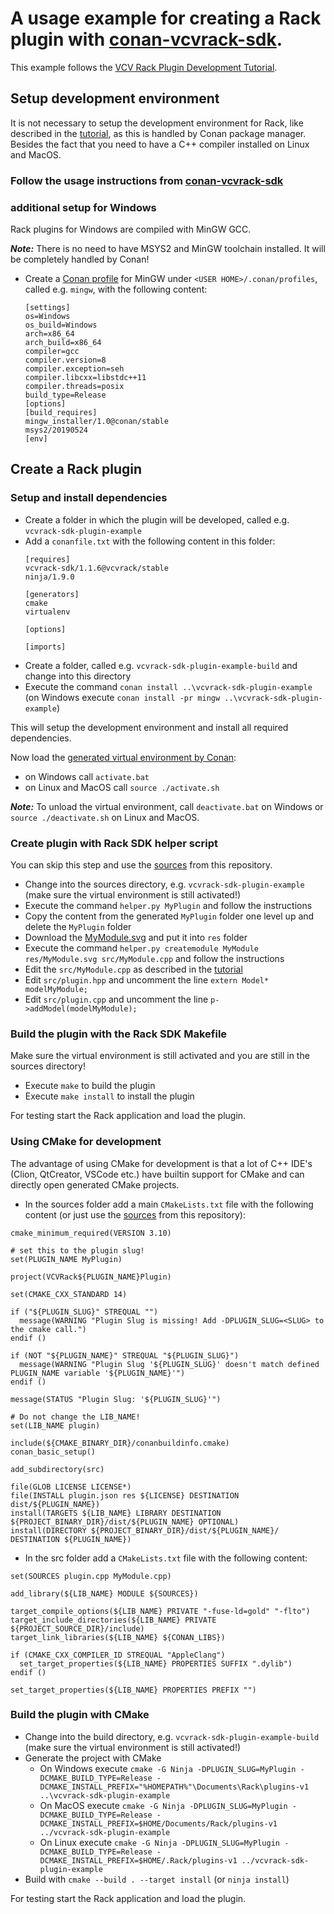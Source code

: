 # A usage example for creating a Rack plugin with [conan-vcvrack-sdk](https://github.com/qno/conan-vcvrack-sdk).

This example follows the [VCV Rack Plugin Development Tutorial](https://vcvrack.com/manual/PluginDevelopmentTutorial).

## Setup development environment

It is not necessary to setup the development environment for Rack, like described in the [tutorial](https://vcvrack.com/manual/Building#setting-up-your-development-environment), as this is handled by Conan package manager.
Besides the fact that you need to have a C++ compiler installed on Linux and MacOS.

### Follow the usage instructions from [conan-vcvrack-sdk](https://github.com/qno/conan-vcvrack-sdk#usage)

### additional setup for Windows

Rack plugins for Windows are compiled with MinGW GCC.

***Note:*** There is no need to have MSYS2 and MinGW toolchain installed. It will be completely handled by Conan!

* Create a [Conan profile](https://docs.conan.io/en/latest/reference/profiles.html) for MinGW under `<USER HOME>/.conan/profiles`, called e.g. `mingw`, with the following content:
    ```
    [settings]
    os=Windows
    os_build=Windows
    arch=x86_64
    arch_build=x86_64
    compiler=gcc
    compiler.version=8
    compiler.exception=seh
    compiler.libcxx=libstdc++11
    compiler.threads=posix
    build_type=Release
    [options]
    [build_requires]
    mingw_installer/1.0@conan/stable
    msys2/20190524
    [env]
    ```

## Create a Rack plugin

### Setup and install dependencies
* Create a folder in which the plugin will be developed, called e.g. `vcvrack-sdk-plugin-example`
* Add a `conanfile.txt` with the following content in this folder:
  ```
  [requires]
  vcvrack-sdk/1.1.6@vcvrack/stable
  ninja/1.9.0

  [generators]
  cmake
  virtualenv

  [options]

  [imports]
  ```
* Create a folder, called e.g. `vcvrack-sdk-plugin-example-build` and change into this directory
* Execute the command `conan install ..\vcvrack-sdk-plugin-example` (on Windows execute `conan install -pr mingw ..\vcvrack-sdk-plugin-example`)

This will setup the development environment and install all required dependencies.

Now load the [generated virtual environment by Conan](https://docs.conan.io/en/latest/mastering/virtualenv.html?#virtualenv-generator):
* on Windows call `activate.bat`
* on Linux and MacOS call `source ./activate.sh`

***Note:*** To unload the virtual environment, call `deactivate.bat` on Windows or `source ./deactivate.sh` on Linux and MacOS.

### Create plugin with Rack SDK helper script
You can skip this step and use the [sources](https://github.com/qno/conan-vcvrack-sdk-plugin-example/archive/master.zip) from this repository.
* Change into the sources directory, e.g. `vcvrack-sdk-plugin-example` (make sure the virtual environment is still activated!)
* Execute the command `helper.py MyPlugin` and follow the instructions
* Copy the content from the generated `MyPlugin` folder one level up and delete the `MyPlugin` folder
* Download the [MyModule.svg](https://vcvrack.com/manual/_static/MyModule.svg) and put it into `res` folder
* Execute the command `helper.py createmodule MyModule res/MyModule.svg src/MyModule.cpp` and follow the instructions
* Edit the `src/MyModule.cpp` as described in the [tutorial](https://vcvrack.com/manual/PluginDevelopmentTutorial#implementing-the-dsp-kernel)
* Edit `src/plugin.hpp` and uncomment the line `extern Model* modelMyModule;`
* Edit `src/plugin.cpp` and uncomment the line `p->addModel(modelMyModule);`

### Build the plugin with the Rack SDK Makefile
Make sure the virtual environment is still activated and you are still in the sources directory!
* Execute `make` to build the plugin
* Execute `make install` to install the plugin

For testing start the Rack application and load the plugin.

### Using CMake for development

The advantage of using CMake for development is that a lot of C++ IDE's (Clion, QtCreator, VSCode etc.) have builtin
support for CMake and can directly open generated CMake projects.

* In the sources folder add a main `CMakeLists.txt` file with the following content
(or just use the [sources](https://github.com/qno/conan-vcvrack-sdk-plugin-example/archive/master.zip) from this repository):
```
cmake_minimum_required(VERSION 3.10)

# set this to the plugin slug!
set(PLUGIN_NAME MyPlugin)

project(VCVRack${PLUGIN_NAME}Plugin)

set(CMAKE_CXX_STANDARD 14)

if ("${PLUGIN_SLUG}" STREQUAL "")
  message(WARNING "Plugin Slug is missing! Add -DPLUGIN_SLUG=<SLUG> to the cmake call.")
endif ()

if (NOT "${PLUGIN_NAME}" STREQUAL "${PLUGIN_SLUG}")
  message(WARNING "Plugin Slug '${PLUGIN_SLUG}' doesn't match defined PLUGIN_NAME variable '${PLUGIN_NAME}'")
endif ()

message(STATUS "Plugin Slug: '${PLUGIN_SLUG}'")

# Do not change the LIB_NAME!
set(LIB_NAME plugin)

include(${CMAKE_BINARY_DIR}/conanbuildinfo.cmake)
conan_basic_setup()

add_subdirectory(src)

file(GLOB LICENSE LICENSE*)
file(INSTALL plugin.json res ${LICENSE} DESTINATION dist/${PLUGIN_NAME})
install(TARGETS ${LIB_NAME} LIBRARY DESTINATION ${PROJECT_BINARY_DIR}/dist/${PLUGIN_NAME} OPTIONAL)
install(DIRECTORY ${PROJECT_BINARY_DIR}/dist/${PLUGIN_NAME}/ DESTINATION ${PLUGIN_NAME})
```
* In the src folder add a `CMakeLists.txt` file with the following content:
```
set(SOURCES plugin.cpp MyModule.cpp)

add_library(${LIB_NAME} MODULE ${SOURCES})

target_compile_options(${LIB_NAME} PRIVATE "-fuse-ld=gold" "-flto")
target_include_directories(${LIB_NAME} PRIVATE ${PROJECT_SOURCE_DIR}/include)
target_link_libraries(${LIB_NAME} ${CONAN_LIBS})

if (CMAKE_CXX_COMPILER_ID STREQUAL "AppleClang")
  set_target_properties(${LIB_NAME} PROPERTIES SUFFIX ".dylib")
endif ()

set_target_properties(${LIB_NAME} PROPERTIES PREFIX "")
```

### Build the plugin with CMake
* Change into the build directory, e.g. `vcvrack-sdk-plugin-example-build` (make sure the virtual environment is still activated!)
* Generate the project with CMake
  * On Windows execute `cmake -G Ninja -DPLUGIN_SLUG=MyPlugin -DCMAKE_BUILD_TYPE=Release -DCMAKE_INSTALL_PREFIX="%HOMEPATH%"\Documents\Rack\plugins-v1 ..\vcvrack-sdk-plugin-example`
  * On MacOS execute `cmake -G Ninja -DPLUGIN_SLUG=MyPlugin -DCMAKE_BUILD_TYPE=Release -DCMAKE_INSTALL_PREFIX=$HOME/Documents/Rack/plugins-v1 ../vcvrack-sdk-plugin-example`
  * On Linux execute `cmake -G Ninja -DPLUGIN_SLUG=MyPlugin -DCMAKE_BUILD_TYPE=Release -DCMAKE_INSTALL_PREFIX=$HOME/.Rack/plugins-v1 ../vcvrack-sdk-plugin-example`
* Build with `cmake --build . --target install` (or `ninja install`)

For testing start the Rack application and load the plugin.
